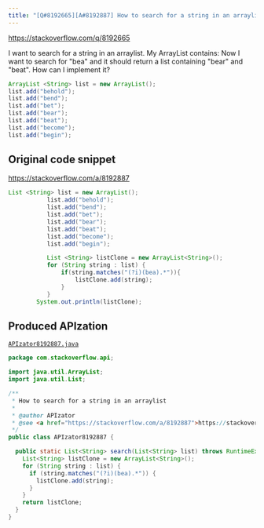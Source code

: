 ```yaml
---
title: "[Q#8192665][A#8192887] How to search for a string in an arraylist"
---
```


https://stackoverflow.com/q/8192665

I want to search for a string in an arraylist.
My ArrayList contains:
Now I want to search for "bea" and it should return a list containing "bear" and "beat".
How can I implement it?


```java
ArrayList <String> list = new ArrayList(); 
list.add("behold");
list.add("bend");
list.add("bet");
list.add("bear");
list.add("beat");
list.add("become");
list.add("begin");
```


## Original code snippet

https://stackoverflow.com/a/8192887



```java
List <String> list = new ArrayList();  
           list.add("behold"); 
           list.add("bend"); 
           list.add("bet"); 
           list.add("bear"); 
           list.add("beat"); 
           list.add("become"); 
           list.add("begin");

           List <String> listClone = new ArrayList<String>(); 
           for (String string : list) {
               if(string.matches("(?i)(bea).*")){
                   listClone.add(string);
               }
           }
        System.out.println(listClone);
```

## Produced APIzation

[`APIzator8192887.java`](/data/search/java/APIzator8192887.java)

```java
package com.stackoverflow.api;

import java.util.ArrayList;
import java.util.List;

/**
 * How to search for a string in an arraylist
 *
 * @author APIzator
 * @see <a href="https://stackoverflow.com/a/8192887">https://stackoverflow.com/a/8192887</a>
 */
public class APIzator8192887 {

  public static List<String> search(List<String> list) throws RuntimeException {
    List<String> listClone = new ArrayList<String>();
    for (String string : list) {
      if (string.matches("(?i)(bea).*")) {
        listClone.add(string);
      }
    }
    return listClone;
  }
}
```